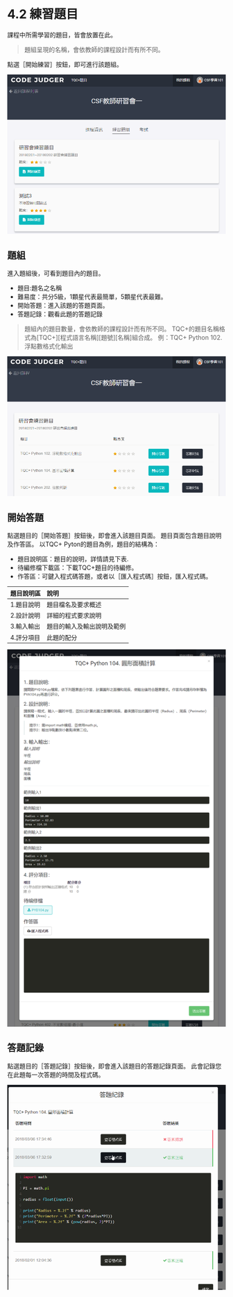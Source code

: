 # 4.2 練習題目

課程中所需學習的題目，皆會放置在此。

> 題組呈現的名稱，會依教師的課程設計而有所不同。

點選［開始練習］按鈕，即可進行該題組。

![](../.gitbook/assets/cjmds01myclass-02-exercises-01.png)

## 題組

進入題組後，可看到題目內的題目。

* 題目:題名之名稱
* 難易度：共分5級，1顆星代表最簡單，5顆星代表最難。
* 開始答題：進入該題的答題頁面。
* 答題記錄：觀看此題的答題記錄

> 題組內的題目數量，會依教師的課程設計而有所不同。 TQC+的題目名稱格式為\[TQC+\]\[程式語言名稱\]\[題號\]\[名稱\]組合成。 例：TQC+ Python 102. 浮點數格式化輸出

![](../.gitbook/assets/cjmds01myclass-02-exercises-02.png)

## 開始答題

點選題目的［開始答題］按鈕後，即會進入該題目頁面。 題目頁面包含題目說明及作答區。 以TQC+ Pyton的題目為例，題目的結構為：

* 題目說明區：題目的說明，詳情請見下表.
* 待編修檔下載區：下載TQC+題目的待編修。
* 作答區：可鍵入程式碼答題，或者以［匯入程式碼］按鈕，匯入程式碼。

| 題目說明區 | 說明                       |
| :--------- | :------------------------- |
| 1.題目說明 | 題目檔名及要求概述         |
| 2.設計說明 | 詳細的程式要求說明         |
| 3.輸入輸出 | 題目的輸入及輸出說明及範例 |
| 4.評分項目 | 此題的配分                 |

![](../.gitbook/assets/cjmds01myclass-02-exercises-03.png)

## 答題記錄

點選題目的［答題記錄］按鈕後，即會進入該題目的答題記錄頁面。 此會記錄您在此題每一次答題的時間及程式碼。

![](../.gitbook/assets/test.gif)

